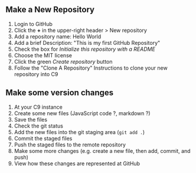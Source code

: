## Make a New Repository 

1. Login to GitHub
1. Click the **+** in the upper-right header > New repository
1. Add a repository name:  Hello World
1. Add a brief Description:  "This is my first GitHub Repository"
1. Check the box for *Initialize this repository with a README*
1. Choose the MIT license
1. Click the green *Create repository* button
1. Follow the "Clone A Repository" Instructions to clone your new repository into C9


## Make some version changes
1. At your C9 instance
1. Create some new files (JavaScript code ?, markdown ?)
1. Save the files
1. Check the git status 
1. Add the new files into the git staging area (`git add .`)
1. Commit the staged files
1. Push the staged files to the remote repository
1. Make some more changes (e.g. create a new file, then add, commit, and push)
1. View how these changes are represented at GitHub
